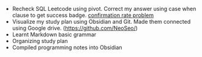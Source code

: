 - Recheck SQL Leetcode using pivot. Correct my answer using case when clause to get success badge. [confirmation rate problem](https://leetcode.com/problems/confirmation-rate/?envType=study-plan-v2&envId=top-sql-50)
- Visualize my study plan using Obsidian and Git. Made them connected using Google drive. (https://github.com/NeoSeo/)
- Learnt Markdown basic grammar
- Organizing study plan
- Compiled programming notes into Obsidian
